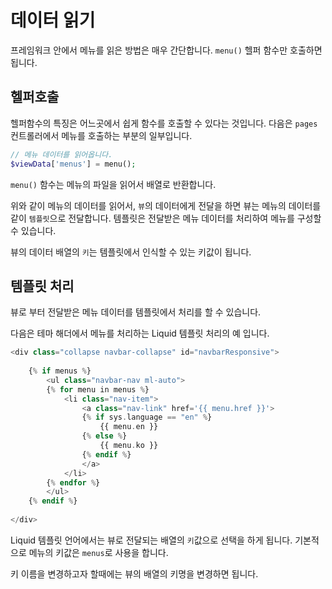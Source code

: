 # 데이터 읽기
프레임워크 안에서 메뉴를 읽은 방법은 매우 간단합니다. `menu()` 헬퍼 함수만 호출하면 됩니다.

## 헬퍼호출
헬퍼함수의 특징은 어느곳에서 쉽게 함수를 호출할 수 있다는 것입니다.
다음은 `pages` 컨트롤러에서 메뉴를 호출하는 부분의 일부입니다.

```php
// 메뉴 데이터를 읽어옵니다.
$viewData['menus'] = menu();
```

`menu()` 함수는 메뉴의 파일을 읽어서 배열로 반환합니다. 

위와 같이 메뉴의 데이터를 읽어서, `뷰`의 데이터에게 전달을 하면 뷰는 메뉴의 데이터를 같이 `템플릿`으로 전달합니다.
템플릿은 전달받은 메뉴 데이터를 처리하여 메뉴를 구성할 수 있습니다.

뷰의 데이터 배열의 `키`는 템플릿에서 인식할 수 있는 키값이 됩니다.


## 템플릿 처리
뷰로 부터 전달받은 메뉴 데이터를 템플릿에서 처리를 할 수 있습니다.

다음은 테마 해더에서 메뉴를 처리하는 Liquid 템플릿 처리의 예 입니다.

```php
<div class="collapse navbar-collapse" id="navbarResponsive">
            
    {% if menus %}
        <ul class="navbar-nav ml-auto">
        {% for menu in menus %}
            <li class="nav-item">
                <a class="nav-link" href='{{ menu.href }}'>
                {% if sys.language == "en" %}
                    {{ menu.en }}
                {% else %}
                    {{ menu.ko }}
                {% endif %}
                </a>
            </li>      
        {% endfor %}
        </ul>
    {% endif %}
    
</div>
```

Liquid 템플릿 언어에서는 뷰로 전달되는 배열의 `키`값으로 선택을 하게 됩니다.
기본적으로 메뉴의 키값은 `menus`로 사용을 합니다.

키 이름을 변경하고자 할때에는 뷰의 배열의 키명을 변경하면 됩니다.
